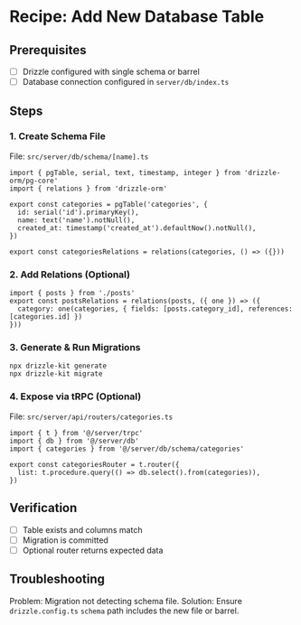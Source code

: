 # Recipe: Add New Database Table

## Prerequisites
- [ ] Drizzle configured with single schema or barrel
- [ ] Database connection configured in `server/db/index.ts`

## Steps

### 1. Create Schema File
File: `src/server/db/schema/[name].ts`
```
import { pgTable, serial, text, timestamp, integer } from 'drizzle-orm/pg-core'
import { relations } from 'drizzle-orm'

export const categories = pgTable('categories', {
  id: serial('id').primaryKey(),
  name: text('name').notNull(),
  created_at: timestamp('created_at').defaultNow().notNull(),
})

export const categoriesRelations = relations(categories, () => ({}))
```

### 2. Add Relations (Optional)
```
import { posts } from './posts'
export const postsRelations = relations(posts, ({ one }) => ({
  category: one(categories, { fields: [posts.category_id], references: [categories.id] })
}))
```

### 3. Generate & Run Migrations
```
npx drizzle-kit generate
npx drizzle-kit migrate
```

### 4. Expose via tRPC (Optional)
File: `src/server/api/routers/categories.ts`
```
import { t } from '@/server/trpc'
import { db } from '@/server/db'
import { categories } from '@/server/db/schema/categories'

export const categoriesRouter = t.router({
  list: t.procedure.query(() => db.select().from(categories)),
})
```

## Verification
- [ ] Table exists and columns match
- [ ] Migration is committed
- [ ] Optional router returns expected data

## Troubleshooting
Problem: Migration not detecting schema file.
Solution: Ensure `drizzle.config.ts` `schema` path includes the new file or barrel.

